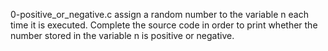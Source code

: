 0-positive_or_negative.c  assign a random number to the variable n each time it is executed. Complete the source code in order to print whether the number stored in the variable n is positive or negative.
